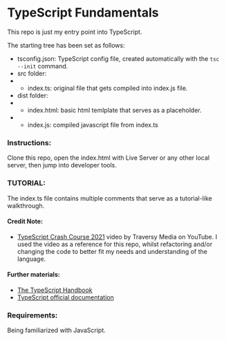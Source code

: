 # TypeScript Fundamentals
This repo is just my entry point into TypeScript.

The starting tree has been set as follows:
- tsconfig.json: TypeScript config file, created automatically with the `tsc --init` command.
- src folder:
- - index.ts: original file that gets compiled into index.js file.
- dist folder:
- - index.html: basic html temlplate that serves as a placeholder.
- - index.js: compiled javascript file from index.ts

### Instructions:
Clone this repo, open the index.html with Live Server or any other local server, then jump into developer tools.

### TUTORIAL:
The index.ts file contains multiple comments that serve as a tutorial-like walkthrough.
#### Credit Note:
- [TypeScript Crash Course 2021](https://youtu.be/BCg4U1FzODs) video by Traversy Media on YouTube. I used the video as a reference for this repo, whilst refactoring and/or changing the code to better fit my needs and understanding of the language.
#### Further materials:
- [The TypeScript Handbook](https://www.typescriptlang.org/docs/handbook/intro.html)
- [TypeScript official documentation](https://www.typescriptlang.org/docs/)

### Requirements:
Being familiarized with JavaScript.
